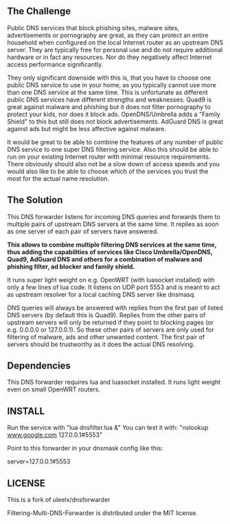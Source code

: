 The Challenge
-----------------------------
Public DNS services that block phishing sites, malware sites, advertisements or pornography are great, as they can protect an entire household when configured on the local Internet router as an upstream DNS server. They are typically free for personal use and do not require additional hardware or in fact any resources. Nor do they negatively affect Internet access performance significantly.

They only significant downside with this is, that you have to choose one public DNS service to use in your home, as you typically cannot use more than one DNS service at the same time. This is unfortunate as different public DNS services have different strengths and weaknesses: Quad9 is great against malware and phishing but it does not filter pornography to protect your kids, nor does it block ads. OpenDNS/Umbrella adds a "Family Shield" to this but still does not block advertisements. AdGuard DNS is great against ads but might be less affective against malware. 

It would be great to be able to combine the features of any number of public DNS service to one super DNS filtering service. Also this should be able to run on your existing Internet router with minimal resource requirements. There obviously should also not be a slow down of access speeds and you would also like to be able to choose which of the services you trust the most for the actual name resolution.

The Solution
-----------------------------

This DNS forwarder listens for incoming DNS queries and forwards them to multiple pairs of upstream DNS servers at the same time.
It replies as soon as one server of each pair of servers have answered.

**This allows to combine multiple filtering DNS services at the same time, thus adding the capabilities of services like Cisco Umbrella/OpenDNS, Quad9, AdGuard DNS and others for a combination of malware and phishing filter, ad blocker and family shield.**

It runs super light weight on e.g. OpenWRT (with luasocket installed) with only a few lines of lua code.
It listens on UDP port 5553 and is meant to act as upstream resolver for a local caching DNS server like dnsmasq.

DNS queries will always be answered with replies from the first pair of listed DNS servers (by default this is Quad9). Replies from the other pairs of upstream servers will only be returned if they point to blocking pages (or e.g. 0.0.0.0 or 127.0.0.1). So these other pairs of servers are only used for filtering of malware, ads and other unwanted content. The first pair of servers should be trustworthy as it does the actual DNS resolving.
  
Dependencies
----------------------------

This DNS forwarder requires lua and luasocket installed.
It runs light weight even on small OpenWRT routers.

INSTALL
---------------------

Run the service with "lua dnsfilter.lua &"
You can test it with: "nslookup www.google.com 127.0.0.1#5553"

Point to this forwarder in your dnsmask config like this:

server=127.0.0.1#5553

LICENSE
----------------------

This is a fork of uleelx/dnsforwarder

Filtering-Multi-DNS-Forwarder is distributed under the MIT license.
